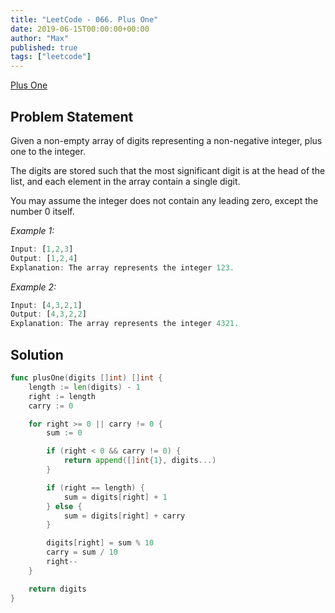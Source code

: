 ```yaml
---
title: "LeetCode - 066. Plus One"
date: 2019-06-15T00:00:00+00:00
author: "Max"
published: true
tags: ["leetcode"]
---
```


[Plus One](https://leetcode.com/problems/plus-one/)

## Problem Statement

Given a non-empty array of digits representing a non-negative integer, plus one to the integer.

The digits are stored such that the most significant digit is at the head of the list, and each element in the array contain a single digit.

You may assume the integer does not contain any leading zero, except the number 0 itself.

*Example 1:*

```js
Input: [1,2,3]
Output: [1,2,4]
Explanation: The array represents the integer 123.
```

*Example 2:*

```js
Input: [4,3,2,1]
Output: [4,3,2,2]
Explanation: The array represents the integer 4321.
```

## Solution

```go
func plusOne(digits []int) []int {
    length := len(digits) - 1
    right := length
    carry := 0

    for right >= 0 || carry != 0 {
        sum := 0

        if (right < 0 && carry != 0) {
            return append([]int{1}, digits...)
        }

        if (right == length) {
            sum = digits[right] + 1
        } else {
            sum = digits[right] + carry
        }

        digits[right] = sum % 10
        carry = sum / 10
        right--
    }

    return digits
}
```
